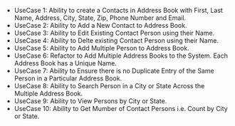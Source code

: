 - UseCase 1: Ability to create a Contacts in Address Book with First, Last Name, Address, City, State, Zip, Phone Number and Email.
- UseCase 2: Ability to Add a New Contact to Address Book.
- UseCase 3: Ability to Edit Existing Contact Person using their Name.
- UseCase 4: Ability to Delte existing Contact Person using their Name.
- UseCase 5: Ability to Add Multiple Person to Address Book.
- UseCase 6: Refactor to Add Multiple Address Books to the System. Each Address Book has a Unique Name.
- UseCase 7: Ability to Ensure there is no Duplicate Entry of the Same Person in a Particular Address Book.
- UseCase 8: Ability to Search Person in a City or State Across the Multiple Address Book.
- UseCase 9: Ability to View Persons by City or State.
- UseCase 10: Ability to Get Mumber of Contact Persons i.e. Count by City or State.